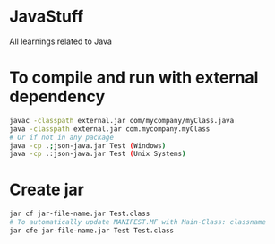 # JavaStuff
All learnings related to Java

# To compile and run with external dependency
```sh
javac -classpath external.jar com/mycompany/myClass.java
java -classpath external.jar com.mycompany.myClass
# Or if not in any package
java -cp .;json-java.jar Test (Windows)
java -cp .:json-java.jar Test (Unix Systems)
```

# Create jar
```sh
jar cf jar-file-name.jar Test.class
# To automatically update MANIFEST.MF with Main-Class: classname
jar cfe jar-file-name.jar Test Test.class
```
